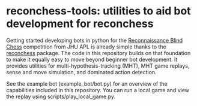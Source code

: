 # reconchess-tools: utilities to aid bot development for reconchess

Getting started developing bots in python for the [Reconnaissance Blind Chess](https://rbc.jhuapl.edu/) competition from JHU APL is already simple thanks to the [reconchess](https://github.com/reconnaissanceblindchess/reconchess) package. The code in this repository builds on that foundation to make it equally easy to move beyond beginner bot development. It provides utilities for multi-hypothesis-tracking (MHT), MHT game replays, sense and move simulation, and dominated action detection.

See the example bot (example_bot/bot.py) for an overview of the capabilities included in this repository. You can run a local game and view the replay using scripts/play_local_game.py.
